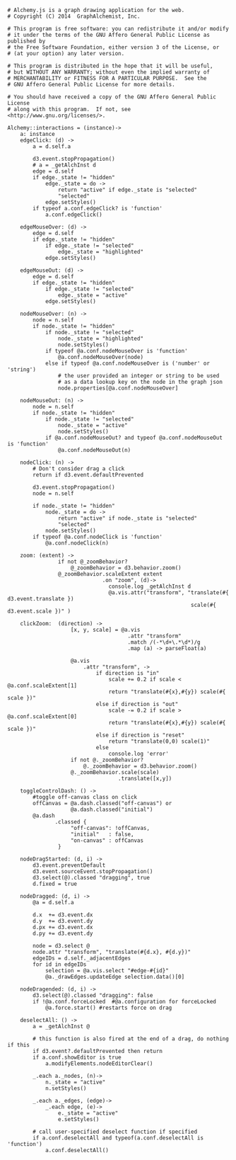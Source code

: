     # Alchemy.js is a graph drawing application for the web.
    # Copyright (C) 2014  GraphAlchemist, Inc.

    # This program is free software: you can redistribute it and/or modify
    # it under the terms of the GNU Affero General Public License as published by
    # the Free Software Foundation, either version 3 of the License, or
    # (at your option) any later version.

    # This program is distributed in the hope that it will be useful,
    # but WITHOUT ANY WARRANTY; without even the implied warranty of
    # MERCHANTABILITY or FITNESS FOR A PARTICULAR PURPOSE.  See the
    # GNU Affero General Public License for more details.

    # You should have received a copy of the GNU Affero General Public License
    # along with this program.  If not, see <http://www.gnu.org/licenses/>.

    Alchemy::interactions = (instance)->
        a: instance
        edgeClick: (d) ->
            a = d.self.a

            d3.event.stopPropagation()
            # a = _getAlchInst d
            edge = d.self
            if edge._state != "hidden"
                edge._state = do -> 
                    return "active" if edge._state is "selected"
                    "selected"
                edge.setStyles()
            if typeof a.conf.edgeClick? is 'function'
                a.conf.edgeClick()

        edgeMouseOver: (d) ->
            edge = d.self
            if edge._state != "hidden"
                if edge._state != "selected"
                    edge._state = "highlighted"
                edge.setStyles()

        edgeMouseOut: (d) ->
            edge = d.self
            if edge._state != "hidden"
                if edge._state != "selected"
                    edge._state = "active"
                edge.setStyles()

        nodeMouseOver: (n) ->
            node = n.self
            if node._state != "hidden"
                if node._state != "selected"
                    node._state = "highlighted"
                    node.setStyles()
                if typeof @a.conf.nodeMouseOver is 'function'
                    @a.conf.nodeMouseOver(node)
                else if typeof @a.conf.nodeMouseOver is ('number' or 'string')
                    # the user provided an integer or string to be used
                    # as a data lookup key on the node in the graph json
                    node.properties[@a.conf.nodeMouseOver]

        nodeMouseOut: (n) ->
            node = n.self
            if node._state != "hidden"
                if node._state != "selected"
                    node._state = "active"
                    node.setStyles()
                if @a.conf.nodeMouseOut? and typeof @a.conf.nodeMouseOut is 'function'
                    @a.conf.nodeMouseOut(n)

        nodeClick: (n) ->
            # Don't consider drag a click
            return if d3.event.defaultPrevented

            d3.event.stopPropagation()
            node = n.self

            if node._state != "hidden"
                node._state = do -> 
                    return "active" if node._state is "selected"
                    "selected"
                node.setStyles()
            if typeof @a.conf.nodeClick is 'function'
                @a.conf.nodeClick(n)

        zoom: (extent) ->
                    if not @_zoomBehavior?
                        @_zoomBehavior = d3.behavior.zoom()
                    @_zoomBehavior.scaleExtent extent
                                  .on "zoom", (d)->
                                    console.log _getAlchInst d
                                    @a.vis.attr("transform", "translate(#{ d3.event.translate }) 
                                                              scale(#{ d3.event.scale })" )
                                        
        clickZoom:  (direction) ->
                        [x, y, scale] = @a.vis
                                          .attr "transform"
                                          .match /(-*\d+\.*\d*)/g
                                          .map (a) -> parseFloat(a)

                        @a.vis
                            .attr "transform", ->
                                if direction is "in"
                                    scale += 0.2 if scale < @a.conf.scaleExtent[1]
                                    return "translate(#{x},#{y}) scale(#{ scale })"
                                else if direction is "out"
                                    scale -= 0.2 if scale > @a.conf.scaleExtent[0]
                                    return "translate(#{x},#{y}) scale(#{ scale })"
                                else if direction is "reset"
                                    return "translate(0,0) scale(1)"
                                else
                                    console.log 'error'
                        if not @._zoomBehavior?
                            @._zoomBehavior = d3.behavior.zoom()
                        @._zoomBehavior.scale(scale)
                                       .translate([x,y])

        toggleControlDash: () ->
            #toggle off-canvas class on click
            offCanvas = @a.dash.classed("off-canvas") or
                        @a.dash.classed("initial")
            @a.dash
                   .classed {
                        "off-canvas": !offCanvas,
                        "initial"   : false,
                        "on-canvas" : offCanvas
                    }

        nodeDragStarted: (d, i) ->
            d3.event.preventDefault
            d3.event.sourceEvent.stopPropagation()
            d3.select(@).classed "dragging", true
            d.fixed = true

        nodeDragged: (d, i) ->
            @a = d.self.a

            d.x  += d3.event.dx
            d.y  += d3.event.dy
            d.px += d3.event.dx
            d.py += d3.event.dy

            node = d3.select @
            node.attr "transform", "translate(#{d.x}, #{d.y})"
            edgeIDs = d.self._adjacentEdges
            for id in edgeIDs
                selection = @a.vis.select "#edge-#{id}"
                @a._drawEdges.updateEdge selection.data()[0]

        nodeDragended: (d, i) ->
            d3.select(@).classed "dragging": false
            if !@a.conf.forceLocked  #@a.configuration for forceLocked
                @a.force.start() #restarts force on drag

        deselectAll: () ->
            a = _getAlchInst @

            # this function is also fired at the end of a drag, do nothing if this
            if d3.event?.defaultPrevented then return
            if a.conf.showEditor is true
                a.modifyElements.nodeEditorClear()
             
            _.each a._nodes, (n)->
                n._state = "active"
                n.setStyles()
            
            _.each a._edges, (edge)->
                _.each edge, (e)->
                    e._state = "active"
                    e.setStyles()
            
            # call user-specified deselect function if specified
            if a.conf.deselectAll and typeof(a.conf.deselectAll is 'function')
                a.conf.deselectAll()
